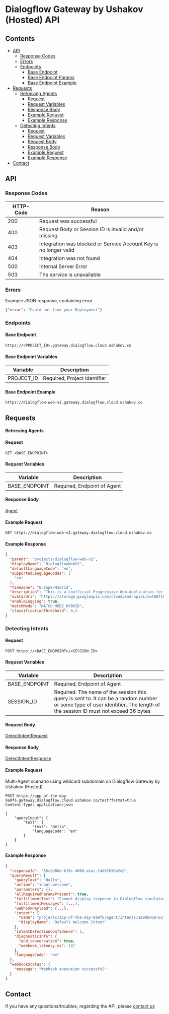 # Dialogflow Gateway by Ushakov (Hosted) API

## Contents

- [API](#api)
    - [Response Codes](#response-codes)
    - [Errors](#errors)
    - [Endpoints](#endpoints)
        - [Base Endpoint](#base-endpoint)
        - [Base Endpoint Params](#base-endpoint-variables)
        - [Base Endpoint Example](#base-endpoint-example)
- [Requests](#requests)
    - [Retrieving Agents](#retrieving-agents)
        - [Request](#request)
        - [Request Variables](#request-variables)
        - [Response Body](#response-body)
        - [Example Request](#example-request)
        - [Example Response](#example-response)
    - [Detecting Intents](#detecting-intents)
        - [Request](#request-1)
        - [Request Variables](#request-variables-1)
        - [Request Body](#request-body)
        - [Response Body](#response-body-1)
        - [Example Request](#example-request-1)
        - [Example Response](#example-response-1)
- [Contact](#contact)

## API

### Response Codes

| HTTP-Code | Reason                                                                 |
|-----------|------------------------------------------------------------------------|
| 200       | Request was successful                                                 |
| 400       | Request Body or Session ID is invalid and/or missing                   |
| 403       | Integration was blocked or Service Account Key is no longer valid      |
| 404       | Integration was not found                                              |
| 500       | Internal Server Error                                                  |
| 503       | The service is unavailable                                             |

### Errors

Example JSON response, containing error

```json
{"error": "Could not find your Deployment"}
```

### Endpoints

#### Base Endpoint

```
https://<PROJECT_ID>.gateway.dialogflow.cloud.ushakov.co
```

#### Base Endpoint Variables

| Variable   | Description                  |
|------------|------------------------------|
| PROJECT_ID | Required, Project Identifier |

#### Base Endpoint Example

```
https://dialogflow-web-v2.gateway.dialogflow.cloud.ushakov.co
```

## Requests

#### Retrieving Agents

#### Request

```http
GET <BASE_ENDPOINT>
```

#### Request Variables

| Variable      | Description                 |
|---------------|-----------------------------|
| BASE_ENDPOINT | Required, Endpoint of Agent |

#### Response Body

[Agent](https://cloud.google.com/dialogflow/docs/reference/rpc/google.cloud.dialogflow.v2#google.cloud.dialogflow.v2.Agent)

#### Example Request

```http
GET https://dialogflow-web-v2.gateway.dialogflow.cloud.ushakov.co
```

#### Example Response

```json
{
  "parent": "projects/dialogflow-web-v2",
  "displayName": "DialogflowWebV2",
  "defaultLanguageCode": "en",
  "supportedLanguageCodes": [
    "ru"
  ],
  "timeZone": "Europe/Madrid",
  "description": "This is a unofficial Progressive Web Application for Dialogflow V2, with support for rich-responses and amazing features you need to check out. Choose your language and send Hello to get started",
  "avatarUri": "https://storage.googleapis.com/cloudprod-apiai/ce408f19-7966-487d-8614-f5b1f0474ba6_x.png",
  "enableLogging": true,
  "matchMode": "MATCH_MODE_HYBRID",
  "classificationThreshold": 0.3
}
```

### Detecting Intents

#### Request

```http
POST https://<BASE_ENDPOINT>/<SESSION_ID>
```

#### Request Variables

| Variable | Description |
|----------|-------------|
| BASE_ENDPOINT | Required, Endpoint of Agent |
| SESSION_ID | Required. The name of the session this query is sent to. It can be a random number or some type of user identifier. The length of the session ID must not exceed 36 bytes |

#### Request Body

[DetectIntentRequest](https://cloud.google.com/dialogflow/docs/reference/rpc/google.cloud.dialogflow.v2#google.cloud.dialogflow.v2.DetectIntentRequest)

#### Response Body

[DetectIntentResponse](https://cloud.google.com/dialogflow/docs/reference/rpc/google.cloud.dialogflow.v2#google.cloud.dialogflow.v2.DetectIntentResponse)

#### Example Request

Multi-Agent scenario using wildcard subdomain on Dialogflow Gateway by Ushakov (Hosted)

```http
POST https://app-of-the-day-9a9f6.gateway.dialogflow.cloud.ushakov.co/test?format=true
Content-Type: application/json

{
    "queryInput": {
        "text": {
            "text": "Hello",
            "languageCode": "en"
        }
    }
}
```

#### Example Response

```json
{
  "responseId": "85c3d6bd-6f8c-4000-a1ec-fdd6f636b2e8",
  "queryResult": {
    "queryText": "Hello",
    "action": "input.welcome",
    "parameters": {},
    "allRequiredParamsPresent": true,
    "fulfillmentText": "Cannot display response in Dialogflow simulator. Please test on the Google Assistant simulator instead.",
    "fulfillmentMessages": [...],
    "webhookPayload": {...},
    "intent": {
      "name": "projects/app-of-the-day-9a9f6/agent/intents/1e00bd68-62f0-4b8e-9cdd-a81c19f73855",
      "displayName": "Default Welcome Intent"
    },
    "intentDetectionConfidence": 1,
    "diagnosticInfo": {
      "end_conversation": true,
      "webhook_latency_ms": 187
    },
    "languageCode": "en"
  },
  "webhookStatus": {
    "message": "Webhook execution successful"
  }
}
```

## Contact

If you have any questions/troubles, regarding the API, please [contact us](https://ushakov.co/#contact)